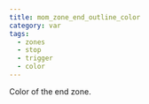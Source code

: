 ```yaml
---
title: mom_zone_end_outline_color
category: var
tags:
  - zones
  - stop
  - trigger
  - color
---
```


Color of the end zone.